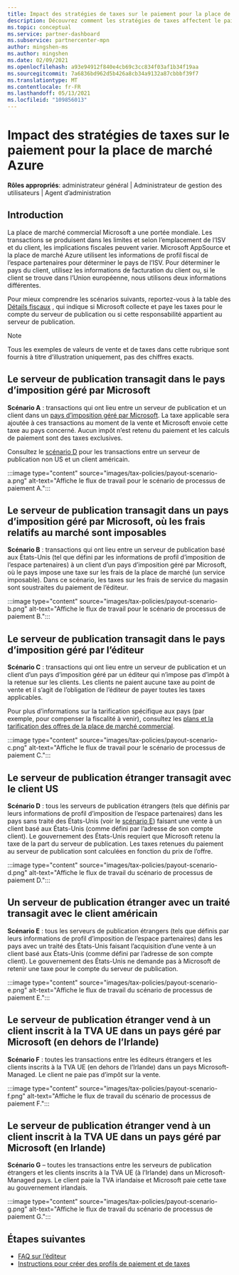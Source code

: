 ```yaml
---
title: Impact des stratégies de taxes sur le paiement pour la place de marché Azure
description: Découvrez comment les stratégies de taxes affectent le paiement pour la place de marché Azure.
ms.topic: conceptual
ms.service: partner-dashboard
ms.subservice: partnercenter-mpn
author: mingshen-ms
ms.author: mingshen
ms.date: 02/09/2021
ms.openlocfilehash: a93e94912f840e4cb69c3cc834f03af1b34f19aa
ms.sourcegitcommit: 7a6836bd962d5b426a8cb34a9132a87cbbbf39f7
ms.translationtype: MT
ms.contentlocale: fr-FR
ms.lasthandoff: 05/13/2021
ms.locfileid: "109856013"
---
```

# <a name="how-tax-policies-affect-payout-for-azure-marketplace"></a>Impact des stratégies de taxes sur le paiement pour la place de marché Azure

**Rôles appropriés**: administrateur général | Administrateur de gestion des utilisateurs | Agent d’administration

## <a name="introduction"></a>Introduction

La place de marché commercial Microsoft a une portée mondiale. Les transactions se produisent dans les limites et selon l’emplacement de l’ISV et du client, les implications fiscales peuvent varier. Microsoft AppSource et la place de marché Azure utilisent les informations de profil fiscal de l’espace partenaires pour déterminer le pays de l’ISV. Pour déterminer le pays du client, utilisez les informations de facturation du client ou, si le client se trouve dans l’Union européenne, nous utilisons deux informations différentes.

Pour mieux comprendre les scénarios suivants, reportez-vous à la table des [Détails fiscaux](tax-details-marketplace.md) , qui indique si Microsoft collecte et paye les taxes pour le compte du serveur de publication ou si cette responsabilité appartient au serveur de publication.

> [!NOTE]
> Tous les exemples de valeurs de vente et de taxes dans cette rubrique sont fournis à titre d’illustration uniquement, pas des chiffres exacts.

## <a name="publisher-transacts-in-microsoft-managed-tax-country"></a>Le serveur de publication transagit dans le pays d’imposition géré par Microsoft

**Scénario A** : transactions qui ont lieu entre un serveur de publication et un client dans un [pays d’imposition géré par Microsoft](tax-details-marketplace.md#microsoft-managed-countries). La taxe applicable sera ajoutée à ces transactions au moment de la vente et Microsoft envoie cette taxe au pays concerné. Aucun impôt n’est retenu du paiement et les calculs de paiement sont des taxes exclusives.

Consultez le [scénario D](#foreign-publisher-transacts-with-us-customer) pour les transactions entre un serveur de publication non US et un client américain.

:::image type="content" source="images/tax-policies/payout-scenario-a.png" alt-text="Affiche le flux de travail pour le scénario de processus de paiement A.":::

## <a name="publisher-transacts-in-microsoft-managed-tax-country-where-marketplace-fee-is-taxable-service"></a>Le serveur de publication transagit dans un pays d’imposition géré par Microsoft, où les frais relatifs au marché sont imposables

**Scénario B** : transactions qui ont lieu entre un serveur de publication basé aux États-Unis (tel que défini par les informations de profil d’imposition de l’espace partenaires) à un client d’un pays d’imposition géré par Microsoft, où le pays impose une taxe sur les frais de la place de marché (un service imposable). Dans ce scénario, les taxes sur les frais de service du magasin sont soustraites du paiement de l’éditeur.

:::image type="content" source="images/tax-policies/payout-scenario-b.png" alt-text="Affiche le flux de travail pour le scénario de processus de paiement B.":::

## <a name="publisher-transacts-in-publisher-managed-tax-country"></a>Le serveur de publication transagit dans le pays d’imposition géré par l’éditeur

**Scénario C** : transactions qui ont lieu entre un serveur de publication et un client d’un pays d’imposition géré par un éditeur qui n’impose pas d’impôt à la retenue sur les clients. Les clients ne paient aucune taxe au point de vente et il s’agit de l’obligation de l’éditeur de payer toutes les taxes applicables.

Pour plus d’informations sur la tarification spécifique aux pays (par exemple, pour compenser la fiscalité à venir), consultez les [plans et la tarification des offres de la place de marché commercial](/azure/marketplace/plans-pricing#custom-prices).

:::image type="content" source="images/tax-policies/payout-scenario-c.png" alt-text="Affiche le flux de travail pour le scénario de processus de paiement C.":::

## <a name="foreign-publisher-transacts-with-us-customer"></a>Le serveur de publication étranger transagit avec le client US

**Scénario D** : tous les serveurs de publication étrangers (tels que définis par leurs informations de profil d’imposition de l’espace partenaires) dans les pays sans traité des États-Unis (voir le [scénario E](#foreign-publisher-with-a-treaty-transacts-with-us-customer)) faisant une vente à un client basé aux États-Unis (comme défini par l’adresse de son compte client). Le gouvernement des États-Unis requiert que Microsoft retenu la taxe de la part du serveur de publication. Les taxes retenues du paiement au serveur de publication sont calculées en fonction du prix de l’offre.

:::image type="content" source="images/tax-policies/payout-scenario-d.png" alt-text="Affiche le flux de travail du scénario de processus de paiement D.":::

## <a name="foreign-publisher-with-a-treaty-transacts-with-us-customer"></a>Un serveur de publication étranger avec un traité transagit avec le client américain

**Scénario E** : tous les serveurs de publication étrangers (tels que définis par leurs informations de profil d’imposition de l’espace partenaires) dans les pays avec un traité des États-Unis faisant l’acquisition d’une vente à un client basé aux États-Unis (comme défini par l’adresse de son compte client). Le gouvernement des États-Unis ne demande pas à Microsoft de retenir une taxe pour le compte du serveur de publication.

:::image type="content" source="images/tax-policies/payout-scenario-e.png" alt-text="Affiche le flux de travail du scénario de processus de paiement E.":::

## <a name="foreign-publisher-sells-to-an-eu-vat-registered-customer-in-a-microsoft-managed-country-outside-ireland"></a>Le serveur de publication étranger vend à un client inscrit à la TVA UE dans un pays géré par Microsoft (en dehors de l’Irlande)

**Scénario F** : toutes les transactions entre les éditeurs étrangers et les clients inscrits à la TVA UE (en dehors de l’Irlande) dans un pays Microsoft-Managed. Le client ne paie pas d’impôt sur la vente.

:::image type="content" source="images/tax-policies/payout-scenario-f.png" alt-text="Affiche le flux de travail du scénario de processus de paiement F.":::

## <a name="foreign-publisher-sells-to-an-eu-vat-registered-customer-in-a-microsoft-managed-country-in-ireland"></a>Le serveur de publication étranger vend à un client inscrit à la TVA UE dans un pays géré par Microsoft (en Irlande)

**Scénario G** – toutes les transactions entre les serveurs de publication étrangers et les clients inscrits à la TVA UE (à l’Irlande) dans un Microsoft-Managed pays. Le client paie la TVA irlandaise et Microsoft paie cette taxe au gouvernement irlandais.

:::image type="content" source="images/tax-policies/payout-scenario-g.png" alt-text="Affiche le flux de travail du scénario de processus de paiement G.":::

## <a name="next-steps"></a>Étapes suivantes

- [FAQ sur l’éditeur](/azure/marketplace/marketplace-faq-publisher-guide)
- [Instructions pour créer des profils de paiement et de taxes](./set-up-your-payout-account.md?context=%2fazure%2fmarketplace%2fcontext%2fcontext#create-a-payment-profile)